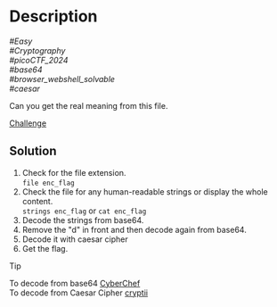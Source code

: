 # Description

_#Easy_<br>
_#Cryptography_<br>
_#picoCTF_2024_<br>
_#base64_<br>
_#browser_webshell_solvable_<br>
_#caesar_<br>

Can you get the real meaning from this file. 

[Challenge](../interencdec/interencdec.pdf)

## Solution

1. Check for the file extension.<br>
   `file enc_flag`
2. Check the file for any human-readable strings or display the whole content.<br>
   `strings enc_flag` or `cat enc_flag`
3. Decode the strings from base64.
4. Remove the "d" in front and then decode again from base64.
5. Decode it with caesar cipher
6. Get the flag.

> [!TIP]
> To decode from base64 [CyberChef](https://gchq.github.io/CyberChef/)<br>
> To decode from Caesar Cipher [cryptii](https://cryptii.com/pipes/caesar-cipher)
